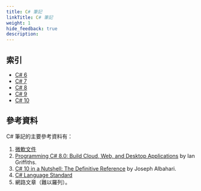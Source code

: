 ```yaml
---
title: C# 筆記
linkTitle: C# 筆記
weight: 1
hide_feedback: true
description:   
---
```


## 索引

- [C# 6](csharp6)
- [C# 7](csharp7)
- [C# 8](csharp8)
- [C# 9](csharp9)
- [C# 10](csharp10)

## 參考資料

C# 筆記的主要參考資料有：

1. [微軟文件](https://docs.microsoft.com/zh-tw/dotnet/csharp/)
2. [Programming C# 8.0: Build Cloud, Web, and Desktop Applications](https://www.amazon.com/Programming-8-0-Windows-Desktop-Applications/dp/1492056812) by Ian Griffiths.
3. [C# 10 in a Nutshell: The Definitive Reference](https://www.amazon.com/C-10-Nutshell-Definitive-Reference/dp/1098121953) by Joseph Albahari.
4. [C# Language Standard](https://github.com/dotnet/csharpstandard)
5. 網路文章（難以羅列）。
